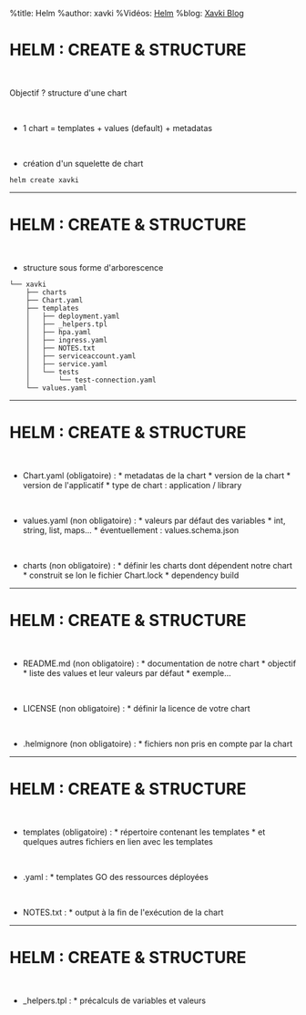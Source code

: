 %title: Helm
%author: xavki
%Vidéos: [Helm]()
%blog: [Xavki Blog](https://xavki.blog)

# HELM : CREATE & STRUCTURE

<br>

Objectif ? structure d'une chart

<br>

* 1 chart = templates + values (default) + metadatas

<br>

* création d'un squelette de chart 

```
helm create xavki
```

-----------------------------------------------------------------------------------

# HELM : CREATE & STRUCTURE

<br>

* structure sous forme d'arborescence

```
└── xavki
    ├── charts
    ├── Chart.yaml
    ├── templates
    │   ├── deployment.yaml
    │   ├── _helpers.tpl
    │   ├── hpa.yaml
    │   ├── ingress.yaml
    │   ├── NOTES.txt
    │   ├── serviceaccount.yaml
    │   ├── service.yaml
    │   └── tests
    │       └── test-connection.yaml
    └── values.yaml
```

-----------------------------------------------------------------------------------

# HELM : CREATE & STRUCTURE


<br>

* Chart.yaml (obligatoire) : 
			* metadatas de la chart
			* version de la chart
			* version de l'applicatif
			* type de chart : application / library

<br>

* values.yaml (non obligatoire) : 
			* valeurs par défaut des variables
			* int, string, list, maps...
			* éventuellement : values.schema.json

<br>

* charts (non obligatoire) : 
			* définir les charts dont dépendent notre chart
			* construit se lon le fichier Chart.lock
			* dependency build

-----------------------------------------------------------------------------------

# HELM : CREATE & STRUCTURE

<br>

* README.md (non obligatoire) :
			* documentation de notre chart
			* objectif
			* liste des values et leur valeurs par défaut
			* exemple...

<br>

* LICENSE (non obligatoire) :
			* définir la licence de votre chart

<br>

* .helmignore (non obligatoire) :
			* fichiers non pris en compte par la chart

-----------------------------------------------------------------------------------

# HELM : CREATE & STRUCTURE

<br>

* templates (obligatoire) :
			* répertoire contenant les templates
			* et quelques autres fichiers en lien avec les templates

<br>

* <ressources>.yaml : 
			* templates GO des ressources déployées

<br>

* NOTES.txt :
			* output à la fin de l'exécution de la chart

-----------------------------------------------------------------------------------

# HELM : CREATE & STRUCTURE

<br>

* \_helpers.tpl :
			* précalculs de variables et valeurs



